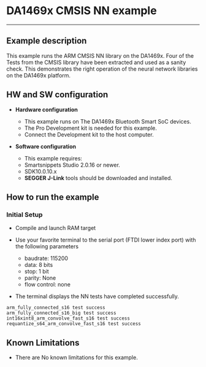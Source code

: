 # DA1469x CMSIS NN example

______________________________________________________________________

## Example description

This example runs the ARM CMSIS NN library on the DA1469x. Four of the Tests
from the CMSIS library have been extracted and used as a sanity check. This
demonstrates the right operation of the neural network libraries on the DA1469x platform.

## HW and SW configuration

- **Hardware configuration**

  - This example runs on The DA1469x Bluetooth Smart SoC devices.
  - The Pro Development kit is needed for this example.
  - Connect the Development kit to the host computer.

- **Software configuration**

  - This example requires:

  * Smartsnippets Studio 2.0.16 or newer.
  * SDK10.0.10.x

  - **SEGGER J-Link** tools should be downloaded and installed.

## How to run the example

### Initial Setup

- Compile and launch RAM target

- Use your favorite terminal to the serial port (FTDI lower index port) with the following parameters

  - baudrate: 115200
  - data: 8 bits
  - stop: 1 bit
  - parity: None
  - flow  control: none

- The terminal displays the NN tests have completed successfully.

```
arm_fully_connected_s16 test success
arm_fully_connected_s16_big test success
int16xint8_arm_convolve_fast_s16 test success
requantize_s64_arm_convolve_fast_s16 test success
```

## Known Limitations

- There are No known limitations for this example.
